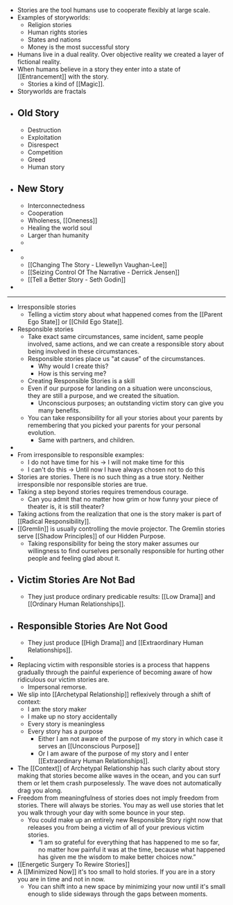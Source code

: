 - Stories are the tool humans use to cooperate flexibly at large scale.
- Examples of storyworlds:
	- Religion stories
	- Human rights stories
	- States and nations
	- Money is the most successful story
- Humans live in a dual reality. Over objective reality we created a layer of fictional reality.
- When humans believe in a story they enter into a state of [[Entrancement]] with the story.
	- Stories a kind of [[Magic]].
- Storyworlds are fractals
- ## Old Story
	- Destruction
	- Exploitation
	- Disrespect
	- Competition
	- Greed
	- Human story
- ## New Story
	- Interconnectedness
	- Cooperation
	- Wholeness, [[Oneness]]
	- Healing the world soul
	- Larger than humanity
	-
-
	-
	- [[Changing The Story - Llewellyn Vaughan-Lee]]
	- [[Seizing Control Of The Narrative - Derrick Jensen]]
	- [[Tell a Better Story - Seth Godin]]
-
- ---
- Irresponsible stories
	- Telling a victim story about what happened comes from the [[Parent Ego State]] or [[Child Ego State]].
- Responsible stories
	- Take exact same circumstances, same incident, same people involved, same actions, and we can create a responsible story about being involved in these circumstances.
	- Responsible stories place us "at cause" of the circumstances.
		- Why would I create this?
		- How is this serving me?
	- Creating Responsible Stories is a skill
	- Even if our purpose for landing on a situation were unconscious, they are still a purpose, and we created the situation.
		- Unconscious purposes; an outstanding victim story can give you many benefits.
	- You can take responsibility for all your stories about your parents by remembering that you picked your parents for your personal evolution.
		- Same with partners, and children.
-
- From irresponsible to responsible examples:
	- I do not have time for his -> I will not make time for this
	- I can't do this -> Until now I have always chosen not to do this
- Stories are stories. There is no such thing as a true story. Neither irresponsible nor responsible stories are true.
- Taking a step beyond stories requires tremendous courage.
	- Can you admit that no matter how grim or how funny your piece of theater is, it is still theater?
- Taking actions from the realization that one is the story maker is part of [[Radical Responsibility]].
- [[Gremlin]] is usually controlling the movie projector. The Gremlin stories serve [[Shadow Principles]] of our Hidden Purpose.
	- Taking responsibility for being the story maker assumes our willingness to find ourselves personally responsible for hurting other people and feeling glad about it.
- ## Victim Stories Are Not Bad
	- They just produce ordinary predicable results: [[Low Drama]] and [[Ordinary Human Relationships]].
- ## Responsible Stories Are Not Good
	- They just produce [[High Drama]] and [[Extraordinary Human Relationships]].
-
- Replacing victim with responsible stories is a process that happens gradually through the painful experience of becoming aware of how ridiculous our victim stories are.
	- Impersonal remorse.
- We slip into [[Archetypal Relationship]] reflexively through a shift of context:
	- I am the story maker
	- I make up no story accidentally
	- Every story is meaningless
	- Every story has a purpose
		- Either I am not aware of the purpose of my story in which case it serves an [[Unconscious Purpose]]
		- Or I am aware of the purpose of my story and I enter [[Extraordinary Human Relationships]].
- The [[Context]] of Archetypal Relationship has such clarity about story making that stories become alike waves in the ocean, and you can surf them or let them crash purposelessly. The wave does not automatically drag you along.
- Freedom from meaningfulness of stories does not imply freedom from stories. There will always be stories. You may as well use stories that let you walk through your day with some bounce in your step.
	- You could make up an entirely new Responsible Story right now that releases you from being a victim of all of your previous victim stories.
		- “I am so grateful for everything that has happened to me so far, no matter how painful it was at the time, because what happened has given me the wisdom to make better choices now.”
- [[Energetic Surgery To Rewire Stories]]
- A [[Minimized Now]] it's too small to hold stories. If you are in a story you are in time and not in now.
	- You can shift into a new space by minimizing your now until it's small enough to slide sideways through the gaps between moments.